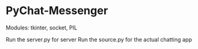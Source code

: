 # PyChat-Messenger
Modules: tkinter, socket, PIL

Run the server.py for server
Run the source.py for the actual chatting app
